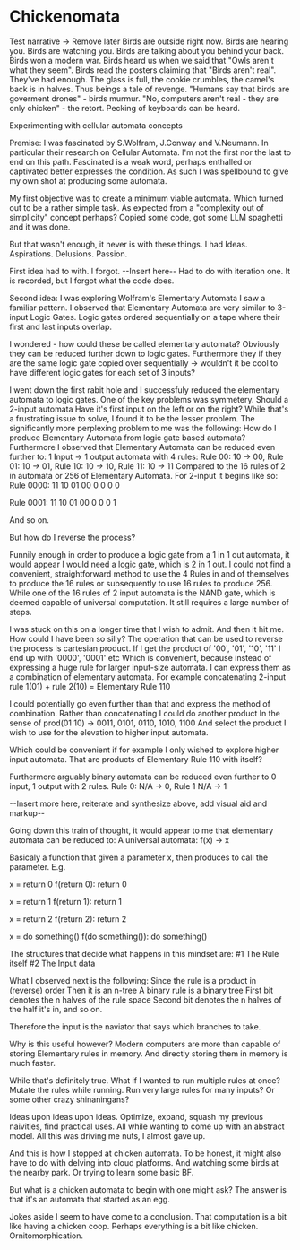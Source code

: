 # Chickenomata

Test narrative -> Remove later
Birds are outside right now.
Birds are hearing you.
Birds are watching you.
Birds are talking about you behind your back.
Birds won a modern war.
Birds heard us when we said that "Owls aren't what they seem".
Birds read the posters claiming that "Birds aren't real".
They've had enough.
The glass is full, the cookie crumbles, the camel's back is in halves.
Thus beings a tale of revenge.
"Humans say that birds are goverment drones" - birds murmur.
"No, computers aren't real - they are only chicken" - the retort.
Pecking of keyboards can be heard.



Experimenting with cellular automata concepts


Premise:
I was fascinated by S.Wolfram, J.Conway and V.Neumann.
In particular their research on Cellular Automata.
I'm not the first nor the last to end on this path.
Fascinated is a weak word, perhaps enthalled or captivated better expresses the condition.
As such I was spellbound to give my own shot at producing some automata.

My first objective was to create a minimum viable automata.
Which turned out to be a rather simple task.
As expected from a "complexity out of simplicity" concept perhaps?
Copied some code, got some LLM spaghetti and it was done.

But that wasn't enough, it never is with these things.
I had Ideas. Aspirations. Delusions. Passion.

First idea had to with. I forgot.
--Insert here--
Had to do with iteration one. It is recorded, but I forgot what the code does.

Second idea: I was exploring Wolfram's Elementary Automata I saw a familiar pattern.
I observed that Elementary Automata are very similar to 3-input Logic Gates.
Logic gates ordered sequentially on a tape where their first and last inputs overlap.

I wondered - how could these be called elementary automata?
Obviously they can be reduced further down to logic gates.
Furthermore they if they are the same logic gate copied over sequentially ->
wouldn't it be cool to have different logic gates for each set of 3 inputs?

I went down the first rabit hole and I successfuly reduced the elementary automata to logic gates.
One of the key problems was symmetery.
Should a 2-input automata Have it's first input on the left or on the right?
While that's a frustrating issue to solve, I found it to be the lesser problem.
The significantly more perplexing problem to me was the following:
How do I produce Elementary Automata from logic gate based automata?
Furthermore I observed that Elementary Automata can be reduced even further to:
1 Input -> 1 output automata with 4 rules:
Rule 00: 10 -> 00, Rule 01:  10 -> 01, Rule 10: 10 -> 10, Rule 11: 10 -> 11
Compared to the 16 rules of 2 in automata or 256 of Elementary Automata.
For 2-input it begins like so:
Rule 0000:
11 10 01 00
 0  0  0  0

Rule 0001:
11 10 01 00
 0  0  0  1

 And so on.

But how do I reverse the process?

Funnily enough in order to produce a logic gate from a 1 in 1 out automata,
it would appear I would need a logic gate, which is 2 in 1 out.
I could not find a convenient, straightforward method to use the 4 Rules in and of themselves
to produce the 16 rules or subsequently to use 16 rules to produce 256.
While one of the 16 rules of 2 input automata is the NAND gate,
which is deemed capable of universal computation.
It still requires a large number of steps.

I was stuck on this on a longer time that I wish to admit.
And then it hit me. How could I have been so silly?
The operation that can be used to reverse the process is cartesian product.
If I get the product of '00', '01', '10', '11'
I end up with '0000', '0001' etc
Which is convenient, because instead of expressing a huge rule for larger input-size automata.
I can express them as a combination of elementary automata.
For example concatenating 2-input rule 1(01) + rule 2(10) = Elementary Rule 110

I could potentially go even further than that and express the method of combination.
Rather than concatenating I could do another product
In the sense of
prod(01 10) -> 0011, 0101, 0110, 1010, 1100
And select the product I wish to use for the elevation to higher input automata.

Which could be convenient if for example I only wished to explore higher input automata.
That are products of Elementary Rule 110 with itself?

Furthermore arguably binary automata can be reduced even further to 0 input, 1 output with 2 rules.
Rule 0: N/A -> 0, Rule 1 N/A -> 1

--Insert more here, reiterate and synthesize above, add visual aid and markup--

Going down this train of thought, it would appear to me that elementary automata can be reduced to:
A universal automata:
f(x) -> x

Basicaly a function that given a parameter x, then produces to call the parameter.
E.g. 

x = return 0
f(return 0):
    return 0

x = return 1
f(return 1):
    return 1

x = return 2
f(return 2):
    return 2

x = do something()
f(do something()):
    do something()


The structures that decide what happens in this mindset are:
    #1 The Rule itself
    #2 The Input data

What I observed next is the following:
Since the rule is a product in (reverse) order
Then it is an n-tree
A binary rule is a binary tree
First bit denotes the n halves of the rule space
Second bit denotes the n halves of the half it's in, and so on.

Therefore the input is the naviator that says which branches to take.

Why is this useful however?
Modern computers are more than capable of storing Elementary rules in memory.
And directly storing them in memory is much faster.

While that's definitely true.
What if I wanted to run multiple rules at once?
Mutate the rules while running.
Run very large rules for many inputs?
Or some other crazy shinaningans?

Ideas upon ideas upon ideas.
Optimize, expand, squash my previous naivities, find practical uses.
All while wanting to come up with an abstract model.
All this was driving me nuts, I almost gave up.

And this is how I stopped at chicken automata.
To be honest, it might also have to do with delving into cloud platforms.
And watching some birds at the nearby park.
Or trying to learn some basic BF.

But what is a chicken automata to begin with one might ask?
The answer is that it's an automata that started as an egg.

Jokes aside I seem to have come to a conclusion.
That computation is a bit like having a chicken coop.
Perhaps everything is a bit like chicken. Ornitomorphication.